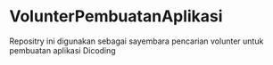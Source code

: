 # VolunterPembuatanAplikasi
Repositry ini digunakan sebagai sayembara pencarian volunter untuk pembuatan aplikasi Dicoding
